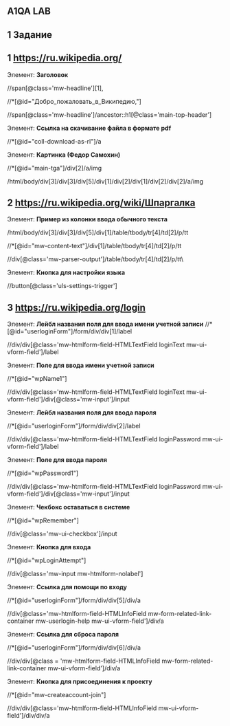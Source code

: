 ## A1QA LAB ##
## 1 Задание ##

## 1 https://ru.wikipedia.org/ ##

Элемент: **Заголовок**

//span[@class='mw-headline'][1], 

//*[@id="Добро_пожаловать_в_Википедию,"]

//span[@class='mw-headline']/ancestor::h1[@class='main-top-header']

Элемент: **Ссылка на скачивание файла в формате pdf**

//*[@id="coll-download-as-rl"]/a 

Элемент: **Картинка (Федор Самохин)**

//*[@id="main-tga"]/div[2]/a/img

/html/body/div[3]/div[3]/div[5]/div[1]/div[2]/div[1]/div[2]/div[2]/a/img

## 2 https://ru.wikipedia.org/wiki/Шпаргалка ##


Элемент: **Пример из колонки ввода обычного текста**

/html/body/div[3]/div[3]/div[5]/div[1]/table/tbody/tr[4]/td[2]/p/tt

//*[@id="mw-content-text"]/div[1]/table/tbody/tr[4]/td[2]/p/tt

//div[@class='mw-parser-output']/table/tbody/tr[4]/td[2]/p/tt\

Элемент: **Кнопка для настройки языка**

//button[@class='uls-settings-trigger']


## 3 https://ru.wikipedia.org/login ##

Элемент: **Лейбл названия поля для ввода имени учетной записи**
//*[@id="userloginForm"]/form/div/div[1]/label

//div/div[@class='mw-htmlform-field-HTMLTextField loginText mw-ui-vform-field']/label

Элемент: **Поле для ввода имени учетной записи**

//*[@id="wpName1"]

//div/div[@class='mw-htmlform-field-HTMLTextField loginText mw-ui-vform-field']/div[@class='mw-input']/input

Элемент: **Лейбл названия поля для ввода пароля**

//*[@id="userloginForm"]/form/div/div[2]/label 

//div/div[@class='mw-htmlform-field-HTMLTextField loginPassword mw-ui-vform-field']/label

Элемент: **Поле для ввода пароля**

//*[@id="wpPassword1"]

//div/div[@class='mw-htmlform-field-HTMLTextField loginPassword mw-ui-vform-field']/div[@class='mw-input']/input

Элемент: **Чекбокс оставаться в системе**

//*[@id="wpRemember"]

 //div[@class='mw-ui-checkbox']/input

Элемент: **Кнопка для входа**

//*[@id="wpLoginAttempt"]

//div[@class='mw-input mw-htmlform-nolabel']

Элемент: **Ссылка для помощи по входу**

//*[@id="userloginForm"]/form/div/div[5]/div/a

//div[@class='mw-htmlform-field-HTMLInfoField mw-form-related-link-container mw-userlogin-help mw-ui-vform-field']/div/a

Элемент: **Ссылка для сброса пароля**


//*[@id="userloginForm"]/form/div/div[6]/div/a

//div/div[@class = 'mw-htmlform-field-HTMLInfoField mw-form-related-link-container mw-ui-vform-field']/div/a


Элемент: **Кнопка для присоединения к проекту**

//*[@id="mw-createaccount-join"]

 //div/div[@class='mw-htmlform-field-HTMLInfoField mw-ui-vform-field']/div/div/a

